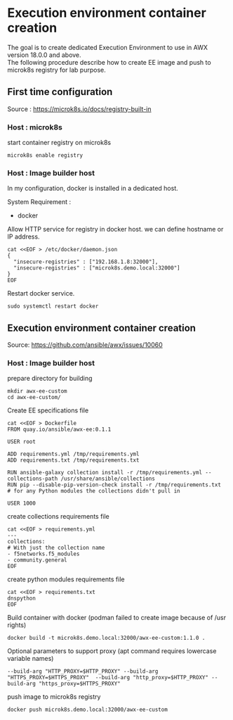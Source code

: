 # Execution environment container creation
The goal is to create dedicated Execution Environment to use in AWX version 18.0.0 and above.  
The following procedure describe how to create EE image and push to microk8s registry for lab purpose.

## First time configuration
Source : https://microk8s.io/docs/registry-built-in
### **Host : microk8s**
start container registry on microk8s
```
microk8s enable registry
```

### **Host : Image builder host**
In my configuration, docker is installed in a dedicated host.

System Requirement :
- docker

Allow HTTP service for registry in docker host. we can define hostname or IP address.
```
cat <<EOF > /etc/docker/daemon.json
{
  "insecure-registries" : ["192.168.1.8:32000"],
  "insecure-registries" : ["microk8s.demo.local:32000"]
}
EOF
```

Restart docker service.
```
sudo systemctl restart docker
```

## Execution environment container creation
Source: https://github.com/ansible/awx/issues/10060
### **Host : Image builder host**
prepare directory for building
```
mkdir awx-ee-custom
cd awx-ee-custom/
```
Create EE specifications file
```
cat <<EOF > Dockerfile
FROM quay.io/ansible/awx-ee:0.1.1

USER root

ADD requirements.yml /tmp/requirements.yml
ADD requirements.txt /tmp/requirements.txt

RUN ansible-galaxy collection install -r /tmp/requirements.yml --collections-path /usr/share/ansible/collections
RUN pip --disable-pip-version-check install -r /tmp/requirements.txt  # for any Python modules the collections didn't pull in

USER 1000
```
create collections requirements file
```
cat <<EOF > requirements.yml
---
collections:
# With just the collection name
- f5networks.f5_modules
- community.general
EOF
```

create python modules requirements file
```
cat <<EOF > requirements.txt
dnspython
EOF
```

Build container with docker (podman failed to create image because of /usr rights)
```
docker build -t microk8s.demo.local:32000/awx-ee-custom:1.1.0 .
```
Optional parameters to support proxy (apt command requires lowercase variable names)
```
--build-arg "HTTP_PROXY=$HTTP_PROXY" --build-arg "HTTPS_PROXY=$HTTPS_PROXY"  --build-arg "http_proxy=$HTTP_PROXY" --build-arg "https_proxy=$HTTPS_PROXY"
```

push image to microk8s registry
```
docker push microk8s.demo.local:32000/awx-ee-custom
```
